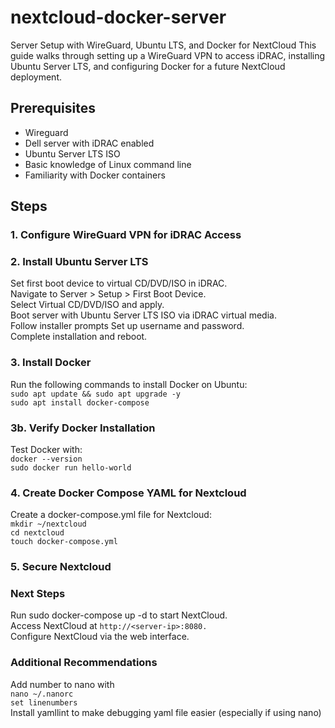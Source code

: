 # nextcloud-docker-server
Server Setup with WireGuard, Ubuntu LTS, and Docker for NextCloud
This guide walks through setting up a WireGuard VPN to access iDRAC, installing Ubuntu Server LTS, and configuring Docker for a future NextCloud deployment.

## Prerequisites
- Wireguard
- Dell server with iDRAC enabled
- Ubuntu Server LTS ISO
- Basic knowledge of Linux command line
- Familiarity with Docker containers

## Steps
### 1. Configure WireGuard VPN for iDRAC Access


### 2. Install Ubuntu Server LTS
Set first boot device to virtual CD/DVD/ISO in iDRAC.  
Navigate to Server > Setup > First Boot Device.  
Select Virtual CD/DVD/ISO and apply.  
Boot server with Ubuntu Server LTS ISO via iDRAC virtual media.  
Follow installer prompts
Set up username and password.  
Complete installation and reboot.

### 3. Install Docker
Run the following commands to install Docker on Ubuntu:  
`sudo apt update && sudo apt upgrade -y`    
`sudo apt install docker-compose`  

### 3b. Verify Docker Installation
Test Docker with:  
`docker --version`  
`sudo docker run hello-world`  

### 4. Create Docker Compose YAML for Nextcloud
Create a docker-compose.yml file for Nextcloud:  
`mkdir ~/nextcloud`  
`cd nextcloud`  
`touch docker-compose.yml`

### 5. Secure Nextcloud


### Next Steps

Run sudo docker-compose up -d to start NextCloud.  
Access NextCloud at `http://<server-ip>:8080.`  
Configure NextCloud via the web interface.  

### Additional Recommendations
Add number to nano with  
`nano ~/.nanorc`  
`set linenumbers`  
Install yamllint to make debugging yaml file easier (especially if using nano)
